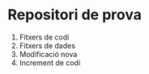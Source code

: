 # Repositori de prova

1. Fitxers de codi
2. Fitxers de dades
3. Modificació nova
4. Increment de codi

